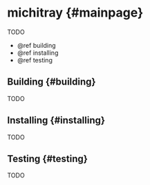 # michitray         {#mainpage}

TODO

- @ref building
- @ref installing
- @ref testing

## Building         {#building}

TODO

## Installing       {#installing}

TODO

## Testing          {#testing}

TODO
